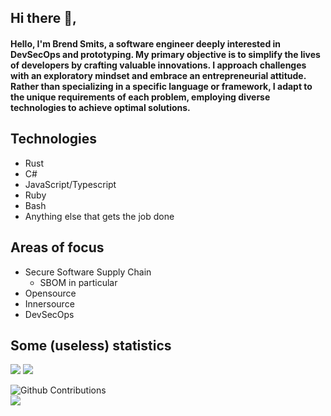 ## Hi there 👋,
#### Hello, I'm Brend Smits, a software engineer deeply interested in DevSecOps and prototyping. My primary objective is to simplify the lives of developers by crafting valuable innovations. I approach challenges with an exploratory mindset and embrace an entrepreneurial attitude. Rather than specializing in a specific language or framework, I adapt to the unique requirements of each problem, employing diverse technologies to achieve optimal solutions.

## Technologies

- Rust
- C#
- JavaScript/Typescript
- Ruby
- Bash
- Anything else that gets the job done

## Areas of focus

- Secure Software Supply Chain
  - SBOM in particular
- Opensource
- Innersource
- DevSecOps

## Some (useless) statistics
  
<p>
  <img src="https://github-readme-stats.vercel.app/api?username=Brend-Smits&show_icons=true&include_all_commits=true&count_private=true">  
  <img src="https://github-readme-stats.vercel.app/api/top-langs/?username=Brend-Smits&layout=compact">  
</p>
  
![Github Contributions](https://github-readme-streak-stats.herokuapp.com/?user=Brend-Smits&hide_border=true)  
![](http://estruyf-github.azurewebsites.net/api/VisitorHit?user=Brend-Smits&repo=Brend-Smits)  
